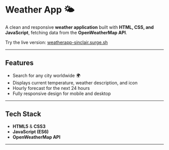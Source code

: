 # Weather App 🌤️

A clean and responsive **weather application** built with **HTML, CSS, and JavaScript**, fetching data from the **OpenWeatherMap API**.  

Try the live version: [weatherapp-sinclair.surge.sh](https://weatherapp-sinclair.surge.sh/)  

---

## Features

- Search for any city worldwide 🌍  
- Displays current temperature, weather description, and icon  
- Hourly forecast for the next 24 hours  
- Fully responsive design for mobile and desktop  

---

## Tech Stack

- **HTML5** & **CSS3**  
- **JavaScript (ES6)**  
- **OpenWeatherMap API**  

---
